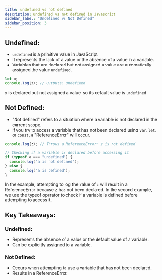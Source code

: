 ```yaml
---
title: undefined vs not defined
description: undefined vs not defined in Javascript
sidebar_label: "Undefined vs Not Defined"
sidebar_position: 3
---
```


## Undefined:

- `undefined` is a primitive value in JavaScript.
- It represents the lack of a value or the absence of a value in a variable.
- Variables that are declared but not assigned a value are automatically assigned the value `undefined`.

```javascript
let x;
console.log(x); // Outputs: undefined
```

`x` is declared but not assigned a value, so its default value is `undefined`

## Not Defined:

- "Not defined" refers to a situation where a variable is not declared in the current scope.
- If you try to access a variable that has not been declared using `var`, `let`, or `const`, a "ReferenceError" will occur.

```javascript
console.log(z); // Throws a ReferenceError: z is not defined

// Checking if a variable is declared before accessing it
if (typeof a === "undefined") {
  console.log("a is not defined");
} else {
  console.log("a is defined");
}
```

In the example, attempting to log the value of `z` will result in a ReferenceError because z has not been declared. In the second example, we use the typeof operator to check if a variable is defined before attempting to access it.

## Key Takeaways:

### Undefined:

- Represents the absence of a value or the default value of a variable.
- Can be explicitly assigned to a variable.

### Not Defined:

- Occurs when attempting to use a variable that has not been declared.
- Results in a ReferenceError.
